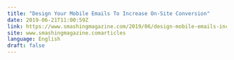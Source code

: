 ```yaml
---
title: "Design Your Mobile Emails To Increase On-Site Conversion"
date: 2019-06-21T11:00:59Z
link: https://www.smashingmagazine.com/2019/06/design-mobile-emails-increase-on-site-conversion/?utm_medium=RSS&utm_source=news.12bit.vn
site: www.smashingmagazine.comarticles
language: English
draft: false
---
```

